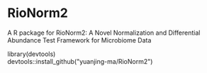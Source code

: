 # RioNorm2

A R package for RioNorm2: A Novel Normalization and Differential Abundance Test Framework for Microbiome Data


library(devtools)<br>
devtools::install_github("yuanjing-ma/RioNorm2")
